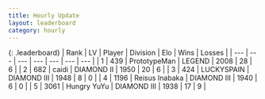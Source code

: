 ```yaml
---
title: Hourly Update
layout: leaderboard
category: hourly
---
```


{: .leaderboard}
| Rank | LV | Player | Division | Elo | Wins | Losses |
| --- | --- | --- | --- | --- | --- | --- |
| <span data-change="0">1</span> | 439 | <span title="ID: 66918">PrototypeMan</span> | LEGEND | <span data-change="0">2008</span> | <span data-change="0">28</span> | <span data-change="0">6</span> |
| <span data-change="2">2</span> | 682 | <span title="ID: 517164">caidi</span> | DIAMOND II | <span data-change="8">1950</span> | <span data-change="1">20</span> | <span data-change="0">6</span> |
| <span data-change="0">3</span> | 424 | <span title="ID: 623829">LUCKYSPAIN</span> | DIAMOND III | <span data-change="0">1948</span> | <span data-change="0">8</span> | <span data-change="0">0</span> |
| <span data-change="1">4</span> | 1196 | <span title="ID: 451068">Reisus Inabaka</span> | DIAMOND III | <span data-change="0">1940</span> | <span data-change="0">6</span> | <span data-change="0">0</span> |
| <span data-change="-3">5</span> | 3061 | <span title="ID: 164871">Hungry YuYu</span> | DIAMOND III | <span data-change="-19">1938</span> | <span data-change="1">17</span> | <span data-change="2">9</span> |